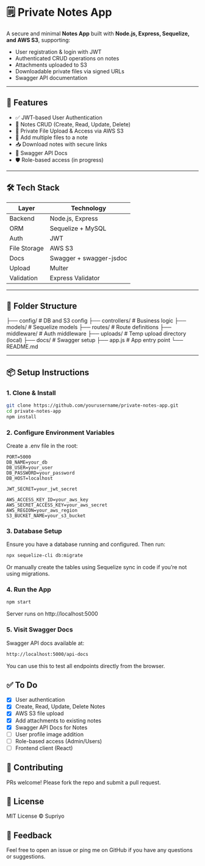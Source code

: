 # 🗒️ Private Notes App

A secure and minimal **Notes App** built with **Node.js, Express, Sequelize, and AWS S3**, supporting:
- User registration & login with JWT
- Authenticated CRUD operations on notes
- Attachments uploaded to S3
- Downloadable private files via signed URLs
- Swagger API documentation

---

## 🚀 Features

- ✅ JWT-based User Authentication
- 📄 Notes CRUD (Create, Read, Update, Delete)
- 🔐 Private File Upload & Access via AWS S3
- 🔄 Add multiple files to a note
- 📥 Download notes with secure links
- 📘 Swagger API Docs
- 🛡️ Role-based access (in progress)

---

## 🛠️ Tech Stack

| Layer       | Technology                     |
|------------|---------------------------------|
| Backend     | Node.js, Express               |
| ORM         | Sequelize + MySQL   |
| Auth        | JWT                            |
| File Storage| AWS S3                         |
| Docs        | Swagger + swagger-jsdoc        |
| Upload      | Multer                         |
| Validation  | Express Validator              |

---

## 📁 Folder Structure

├── config/ # DB and S3 config
├── controllers/ # Business logic
├── models/ # Sequelize models
├── routes/ # Route definitions
├── middleware/ # Auth middleware
├── uploads/ # Temp upload directory (local)
├── docs/ # Swagger setup
├── app.js # App entry point
└── README.md


---

## 📦 Setup Instructions

### 1. Clone & Install

```bash
git clone https://github.com/yourusername/private-notes-app.git
cd private-notes-app
npm install
```

### 2. Configure Environment Variables
Create a .env file in the root:
```env
PORT=5000
DB_NAME=your_db
DB_USER=your_user
DB_PASSWORD=your_password
DB_HOST=localhost

JWT_SECRET=your_jwt_secret

AWS_ACCESS_KEY_ID=your_aws_key
AWS_SECRET_ACCESS_KEY=your_aws_secret
AWS_REGION=your_aws_region
S3_BUCKET_NAME=your_s3_bucket
```

### 3. Database Setup
Ensure you have a database running and configured. Then run:

```bash
npx sequelize-cli db:migrate
```
Or manually create the tables using Sequelize sync in code if you’re not using migrations.


### 4. Run the App
```bash
npm start
```
Server runs on http://localhost:5000

### 5. Visit Swagger Docs

Swagger API docs available at:

```bash
http://localhost:5000/api-docs
```
You can use this to test all endpoints directly from the browser.

## ✅ To Do

- [x] User authentication
- [x] Create, Read, Update, Delete Notes
- [x] AWS S3 file upload
- [x] Add attachments to existing notes
- [x] Swagger API Docs for Notes
- [ ] User profile image addition
- [ ] Role-based access (Admin/Users)
- [ ] Frontend client (React)

## 🤝 Contributing
PRs welcome! Please fork the repo and submit a pull request.

## 📄 License
MIT License © Supriyo

## 💬 Feedback
Feel free to open an issue or ping me on GitHub if you have any questions or suggestions.